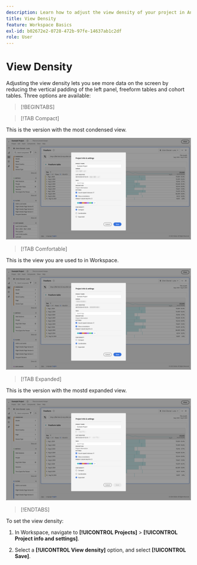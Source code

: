 ```yaml
---
description: Learn how to adjust the view density of your project in Analysis Workspace.
title: View Density
feature: Workspace Basics
exl-id: b02672e2-0728-472b-97fe-14637ab1c2df
role: User
---
```

# View Density

Adjusting the view density lets you see more data on the screen by reducing the vertical padding of the left panel, freeform tables and cohort tables. Three options are available:

>[!BEGINTABS]

>[!TAB Compact] 

This is the version with the most condensed view.

![The Compact view densities.](assets/view-density-compact.png)

>[!TAB Comfortable]

This is the view you are used to in Workspace.
 
![The Expanded view densities.](assets/view-density-comfortable.png)

>[!TAB Expanded]

This is the version with the mostd expanded view.

![The Expanded view densities.](assets/view-density-expanded.png)

>[!ENDTABS]


To set the view density:

1. In Workspace, navigate to **[!UICONTROL Projects]** > **[!UICONTROL Project info and settings]**.

1. Select a **[!UICONTROL View density]** option, and select **[!UICONTROL Save]**.

